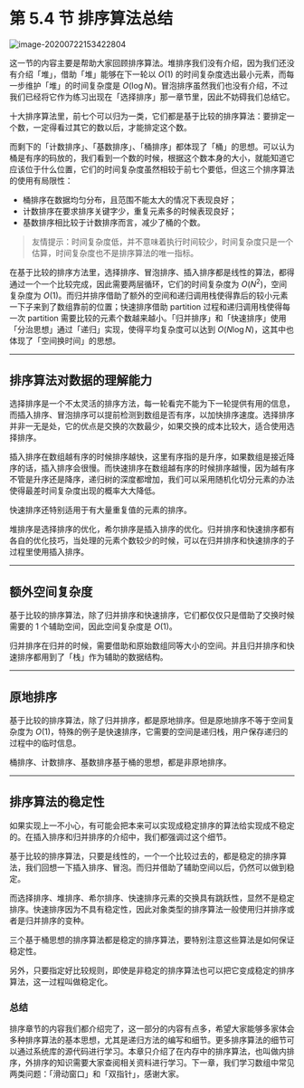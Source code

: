 # 第 5.4 节 排序算法总结

![image-20200722153422804](https://tva1.sinaimg.cn/large/007S8ZIlgy1ggzsdfk7srj31gy0pgwlc.jpg)

这一节的内容主要是帮助大家回顾排序算法。堆排序我们没有介绍，因为我们还没有介绍「堆」，借助「堆」能够在下一轮以 $O(1)$ 的时间复杂度选出最小元素，而每一步维护「堆」的时间复杂度是 $O(\log N)$。冒泡排序虽然我们也没有介绍，不过我们已经将它作为练习出现在「选择排序」那一章节里，因此不妨碍我们总结它。

十大排序算法里，前七个可以归为一类，它们都是基于比较的排序算法：要排定一个数，一定得看过其它的数以后，才能排定这个数。

而剩下的「计数排序」、「基数排序」、「桶排序」都体现了「桶」的思想。可以认为桶是有序的码放的，我们看到一个数的时候，根据这个数本身的大小，就能知道它应该位于什么位置，它们的时间复杂度虽然相较于前七个要低，但这三个排序算法的使用有局限性：

+ 桶排序在数据均匀分布，且范围不能太大的情况下表现良好；
+ 计数排序在要求排序关键字少，重复元素多的时候表现良好；
+ 基数排序相比较于计数排序而言，减少了桶的个数。

> 友情提示：时间复杂度低，并不意味着执行时间较少，时间复杂度只是一个估算，时间复杂度也不是排序算法的唯一指标。

在基于比较的排序方法里，选择排序、冒泡排序、插入排序都是线性的算法，都得通过一个一个比较完成，因此需要两层循环，它们的时间复杂度为 $O(N^2)$，空间复杂度为 $O(1)$。而归并排序借助了额外的空间和递归调用栈使得靠后的较小元素一下子来到了数组靠前的位置；快速排序借助 partition 过程和递归调用栈使得每一次 partition 需要比较的元素个数越来越小。「归并排序」和「快速排序」使用「分治思想」通过「递归」实现，使得平均复杂度可以达到 $O(N \log N)$，这其中也体现了「空间换时间」的思想。

---

## 排序算法对数据的理解能力

选择排序是一个不太灵活的排序方法，每一轮看完不能为下一轮提供有用的信息，而插入排序、冒泡排序可以提前检测到数组是否有序，以加快排序速度。选择排序并非一无是处，它的优点是交换的次数最少，如果交换的成本比较大，适合使用选择排序。

插入排序在数组越有序的时候排序越快，这里有序指的是升序，如果数组是接近降序的话，插入排序会很慢。而快速排序在数组越有序的时候排序越慢，因为越有序不管是升序还是降序，递归树的深度都增加，我们可以采用随机化切分元素的办法使得最差时间复杂度出现的概率大大降低。

快速排序还特别适用于有大量重复值的元素的排序。

堆排序是选择排序的优化，希尔排序是插入排序的优化。归并排序和快速排序都有各自的优化技巧，当处理的元素个数较少的时候，可以在归并排序和快速排序的子过程里使用插入排序。

---

## 额外空间复杂度

基于比较的排序算法，除了归并排序和快速排序，它们都仅仅只是借助了交换时候需要的 $1$ 个辅助空间，因此空间复杂度是 $O(1)$。

归并排序在归并的时候，需要借助和原始数组同等大小的空间。并且归并排序和快速排序都用到了「栈」作为辅助的数据结构。

---

## 原地排序

基于比较的排序算法，除了归并排序，都是原地排序。但是原地排序不等于空间复杂度为 $O(1)$，特殊的例子是快速排序，它需要的空间是递归栈，用户保存递归的过程中的临时信息。

桶排序、计数排序、基数排序基于桶的思想，都是非原地排序。

---

## 排序算法的稳定性

如果实现上一不小心，有可能会把本来可以实现成稳定排序的算法给实现成不稳定的。在插入排序和归并排序的介绍中，我们都强调过这个细节。

基于比较的排序算法，只要是线性的，一个一个比较过去的，都是稳定的排序算法，我们回想一下插入排序、冒泡。而归并借助了辅助空间以后，仍然可以做到稳定。

而选择排序、堆排序、希尔排序、快速排序元素的交换具有跳跃性，显然不是稳定排序。快速排序因为不具有稳定性，因此对象类型的排序算法一般使用归并排序或者是归并排序的变种。

三个基于桶思想的排序算法都是稳定的排序算法，要特别注意这些算法是如何保证稳定性。

另外，只要指定好比较规则，即使是非稳定的排序算法也可以把它变成稳定的排序算法，这一过程叫做稳定化。

### 总结

排序章节的内容我们都介绍完了，这一部分的内容有点多，希望大家能够多家体会多种排序算法的基本思想，尤其是递归方法的编写和细节。更多排序算法的细节可以通过系统库的源代码进行学习。本章只介绍了在内存中的排序算法，也叫做内排序，外排序的知识需要大家查阅相关资料进行学习。下一章，我们学习数组中常见两类问题：「滑动窗口」和「双指针」，感谢大家。


